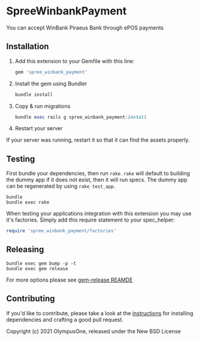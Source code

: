 # SpreeWinbankPayment

You can accept WinBank Piraeus Bank through ePOS payments

## Installation

1. Add this extension to your Gemfile with this line:

    ```ruby
    gem 'spree_winbank_payment'
    ```

2. Install the gem using Bundler

    ```ruby
    bundle install
    ```

3. Copy & run migrations

    ```ruby
    bundle exec rails g spree_winbank_payment:install
    ```

4. Restart your server

  If your server was running, restart it so that it can find the assets properly.

## Testing

First bundle your dependencies, then run `rake`. `rake` will default to building the dummy app if it does not exist, then it will run specs. The dummy app can be regenerated by using `rake test_app`.

```shell
bundle
bundle exec rake
```

When testing your applications integration with this extension you may use it's factories.
Simply add this require statement to your spec_helper:

```ruby
require 'spree_winbank_payment/factories'
```

## Releasing

```shell
bundle exec gem bump -p -t
bundle exec gem release
```

For more options please see [gem-release REAMDE](https://github.com/svenfuchs/gem-release)

## Contributing

If you'd like to contribute, please take a look at the
[instructions](CONTRIBUTING.md) for installing dependencies and crafting a good
pull request.

Copyright (c) 2021 OlympusOne, released under the New BSD License
